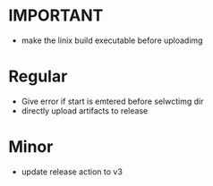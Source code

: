 # IMPORTANT
- make the linix build executable before uploadimg
# Regular
- Give error if start is emtered before selwctimg dir
- directly upload artifacts to release

# Minor
- update release action to v3
